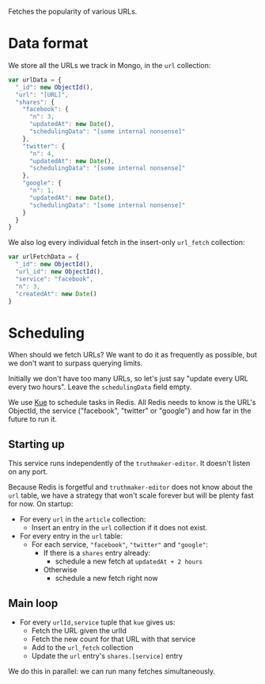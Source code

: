 Fetches the popularity of various URLs.

Data format
===========

We store all the URLs we track in Mongo, in the `url` collection:

```javascript
var urlData = {
  "_id": new ObjectId(),
  "url": "[URL]",
  "shares": {
    "facebook": {
      "n": 3,
      "updatedAt": new Date(),
      "schedulingData": "[some internal nonsense]"
    },
    "twitter": {
      "n": 4,
      "updatedAt": new Date(),
      "schedulingData": "[some internal nonsense]"
    },
    "google": {
      "n": 1,
      "updatedAt": new Date(),
      "schedulingData": "[some internal nonsense]"
    }
  }
}
```

We also log every individual fetch in the insert-only `url_fetch` collection:

```javascript
var urlFetchData = {
  "_id": new ObjectId(),
  "url_id": new ObjectId(),
  "service": "facebook",
  "n": 3,
  "createdAt": new Date()
}
```

Scheduling
==========

When should we fetch URLs? We want to do it as frequently as possible, but we
don't want to surpass querying limits.

Initially we don't have too many URLs, so let's just say "update every URL
every two hours". Leave the `schedulingData` field empty.

We use [Kue](https://github.com/learnboost/kue) to schedule tasks in Redis.
All Redis needs to know is the URL's ObjectId, the service ("facebook",
"twitter" or "google") and how far in the future to run it.

Starting up
-----------

This service runs independently of the `truthmaker-editor`. It doesn't listen
on any port.

Because Redis is forgetful and `truthmaker-editor` does not know about the
`url` table, we have a strategy that won't scale forever but will be plenty
fast for now. On startup:

* For every `url` in the `article` collection:
  * Insert an entry in the `url` collection if it does not exist.
* For every entry in the `url` table:
  * For each service, `"facebook"`, `"twitter"` and `"google"`:
    * If there is a `shares` entry already:
      * schedule a new fetch at `updatedAt + 2 hours`
    * Otherwise
      * schedule a new fetch right now

Main loop
---------

* For every `urlId,service` tuple that `kue` gives us:
  * Fetch the URL given the urlId
  * Fetch the new count for that URL with that service
  * Add to the `url_fetch` collection
  * Update the `url` entry's `shares.[service]` entry

We do this in parallel: we can run many fetches simultaneously.
